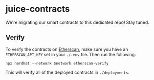# juice-contracts

We're migrating our smart contracts to this dedicated repo! Stay tuned.

## Verify

To verify the contracts on [Etherscan](https://etherscan.io), make sure you have an `ETHERSCAN_API_KEY` set in your `./.env` file. Then run the following:

```
npx hardhat --network $network etherscan-verify
```

This will verify all of the deployed contracts in `./deployments`.
